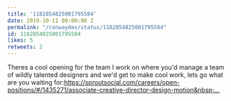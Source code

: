 ```yaml
---
title: '1182854825001795584'
date: 2019-10-11 00:00:00 Z
permalink: "/conwaydev/status/1182854825001795584"
id: 1182854825001795584
likes: 5
retweets: 2
---
```


Theres a cool opening for the team I work on where you'd manage a team of wildly talented designers and we'd get to make cool work, lets go what are you waiting for:<a href="https://t.co/atjX7pzn0a" rel="nofollow noopener" dir="ltr" data-expanded-url="https://sproutsocial.com/careers/open-positions/#/1435271/associate-creative-director-design-motion" class="twitter-timeline-link u-hidden" target="_blank" title="https://sproutsocial.com/careers/open-positions/#/1435271/associate-creative-director-design-motion">https://sproutsocial.com/careers/open-positions/#/1435271/associate-creative-director-design-motion&nbsp;…</a>